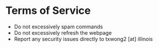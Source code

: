 # Terms of Service
- Do not excessively spam commands
- Do not excessively refresh the webpage
- Report any security issues directly to txwong2 [at] illinois

